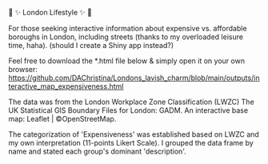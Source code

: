 :nail_care: :sparkles: London Lifestyle :sparkles: :nail_care:


For those seeking interactive information about expensive vs. affordable boroughs in London, including streets
(thanks to my overloaded leisure time, haha).
(should I create a Shiny app instead?)

Feel free to download the *.html file below & simply open it on your own browser:
https://github.com/DAChristina/Londons_lavish_charm/blob/main/outputs/interactive_map_expensiveness.html

The data was from the London Workplace Zone Classification (LWZC)
The UK Statistical GIS Boundary Files for London: GADM.
An interactive base map: Leaflet | ©OpenStreetMap.

The categorization of 'Expensiveness' was established based on LWZC and my own interpretation (11-points Likert Scale).
I grouped the data frame by name and stated each group's dominant 'description'.
